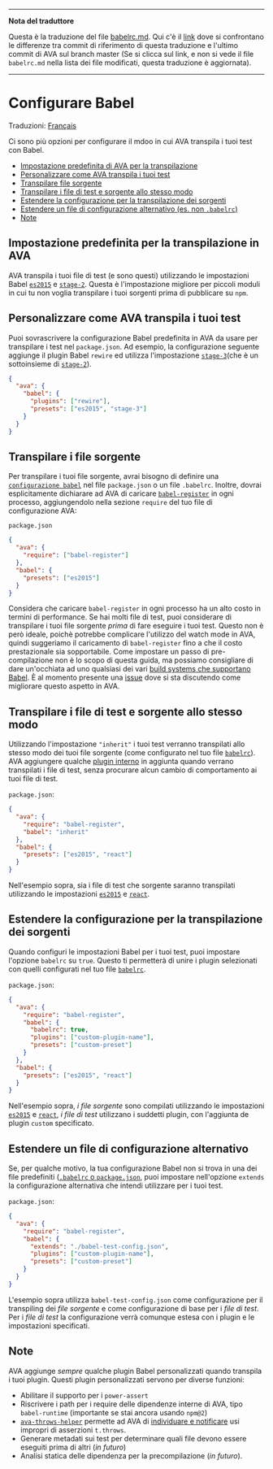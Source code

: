 ___
**Nota del traduttore**

Questa è la traduzione del file [babelrc.md](https://github.com/sindresorhus/ava/blob/master/docs/recipes/babelrc.md). Qui c'è il [link](https://github.com/sindresorhus/ava/compare/3201b1b4ff80ff75f0e1c288ca7da22f92c9b814...master#diff-0730bb7c2e8f9ea2438b52e419dd86c9) dove si confrontano le differenze tra commit di riferimento di questa traduzione e l'ultimo commit di AVA sul branch master (Se si clicca sul link, e non si vede il file `babelrc.md` nella lista dei file modificati, questa traduzione è aggiornata).
___
# Configurare Babel

Traduzioni: [Français](https://github.com/sindresorhus/ava-docs/blob/master/fr_FR/docs/recipes/babelrc.md)

Ci sono più opzioni per configurare il mdoo in cui AVA transpila i tuoi test con Babel.

 - [Impostazione predefinita di AVA per la transpilazione](#impostazione-predefinita-per-la-transpilazione-in-ava)
 - [Personalizzare come AVA transpila i tuoi test](personalizzare-come-ava-transpila-i-tuoi-test)
 - [Transpilare file sorgente](#transpilare-file-sorgente)
 - [Transpilare i file di test e sorgente allo stesso modo](#transpilare-file-di-test-e-sorgenti-allo-stesso-modo)
 - [Estendere la configurazione per la transpilazione dei sorgenti](#extendere-la-configurazione-per-la-traspilazione-dei-sorgenti)
 - [Estendere un file di configurazione alternativo (es. non `.babelrc`)](#estendere-un-file-di-configurazione-alternativo)
 - [Note](#note)

## Impostazione predefinita per la transpilazione in AVA

AVA transpila i tuoi file di test (e sono questi) utilizzando le impostazioni Babel  [`es2015`](http://babeljs.io/docs/plugins/preset-es2015/) e [`stage-2`](http://babeljs.io/docs/plugins/preset-stage-2/). Questa è l'impostazione migliore per piccoli moduli in cui tu non voglia transpilare i tuoi sorgenti prima di pubblicare su `npm`.

## Personalizzare come AVA transpila i tuoi test

Puoi sovrascrivere la configurazione Babel predefinita in AVA da usare per transpilare i test nel `package.json`. Ad esempio, la configurazione seguente aggiunge il plugin Babel `rewire` ed utilizza l'impostazione [`stage-3`](http://babeljs.io/docs/plugins/preset-stage-3/)(che è un sottoinsieme di [`stage-2`](http://babeljs.io/docs/plugins/preset-stage-2/)).

```json
{
  "ava": {
    "babel": {
      "plugins": ["rewire"],
      "presets": ["es2015", "stage-3"]
    }
  }
}
```

## Transpilare i file sorgente

Per transpilare i tuoi file sorgente, avrai bisogno di definire una [`configurazione babel`](http://babeljs.io/docs/usage/babelrc/) nel file `package.json` o un file `.babelrc`. Inoltre, dovrai esplicitamente dichiarare ad AVA di caricare [`babel-register`](http://babeljs.io/docs/usage/require/) in ogni processo, aggiungendolo nella sezione `require` del tuo file di configurazione AVA:

`package.json`

```json
{
  "ava": {
    "require": ["babel-register"]
  },
  "babel": {
    "presets": ["es2015"]
  }
}
```

Considera che caricare `babel-register` in ogni processo ha un alto costo in termini di performance. Se hai molti file di test, puoi considerare di transpilare i tuoi file sorgente *prima* di fare eseguire i tuoi test. Questo non è però ideale, poichè potrebbe complicare l'utilizzo del watch mode in AVA, quindi suggeriamo il caricamento di `babel-register` fino a che il costo prestazionale sia sopportabile. Come impostare un passo di pre-compilazione non è lo scopo di questa guida, ma possiamo consigliare di dare un'occhiata ad uno qualsiasi dei vari [build systems che supportano Babel](http://babeljs.io/docs/setup/). È al momento presente una [issue](https://github.com/sindresorhus/ava/issues/577) dove si sta discutendo come migliorare questo aspetto in AVA.

## Transpilare i file di test e sorgente allo stesso modo

Utilizzando l'impostazione `"inherit"` i tuoi test verranno transpilati allo stesso modo dei tuoi file sorgente (come configurato nel tuo file [`babelrc`](http://babeljs.io/docs/usage/babelrc/)). AVA aggiungere qualche [plugin interno](#note) in aggiunta quando verrano transpilati i file di test, senza procurare alcun cambio di comportamento ai tuoi file di test.

`package.json`:

```json
{
  "ava": {
    "require": "babel-register",
    "babel": "inherit"
  },
  "babel": {
    "presets": ["es2015", "react"]
  }
}
```

Nell'esempio sopra, sia i file di test che sorgente saranno transpilati utilizzando le impostazioni [`es2015`](http://babeljs.io/docs/plugins/preset-es2015/) e [`react`](http://babeljs.io/docs/plugins/preset-react/).

## Estendere la configurazione per la transpilazione dei sorgenti

Quando configuri le impostazioni Babel per i tuoi test, puoi impostare l'opzione `babelrc` su `true`. Questo ti permetterà di unire i plugin selezionati con quelli configurati nel tuo file [`babelrc`](http://babeljs.io/docs/usage/babelrc/).

`package.json`:

```json
{
  "ava": {
    "require": "babel-register",
    "babel": {
      "babelrc": true,
      "plugins": ["custom-plugin-name"],
      "presets": ["custom-preset"]
    }
  },
  "babel": {
    "presets": ["es2015", "react"]
  }
}
```

Nell'esempio sopra, *i file sorgente* sono compilati utilizzando le impostazioni [`es2015`](http://babeljs.io/docs/plugins/preset-es2015/) e [`react`](http://babeljs.io/docs/plugins/preset-react/), *i file di test* utilizzano i suddetti plugin, con l'aggiunta de plugin `custom` specificato.

## Estendere un file di configurazione alternativo

Se, per qualche motivo, la tua configurazione Babel non si trova in una dei file predefiniti ([`.babelrc` o `package.json`](http://babeljs.io/docs/usage/babelrc/), puoi impostare nell'opzione `extends` la configurazione alternativa che intendi utilizzare per i tuoi test.

`package.json`:

```json
{
  "ava": {
    "require": "babel-register",
    "babel": {
      "extends": "./babel-test-config.json",
      "plugins": ["custom-plugin-name"],
      "presets": ["custom-preset"]
    }
  }
}
```

L'esempio sopra utilizza `babel-test-config.json` come configurazione per il transpiling dei *file sorgente* e come configurazione di base per i *file di test*. Per i *file di test* la configurazione verrà comunque estesa con i plugin e le impostazioni specificati.

## Note

AVA aggiunge *sempre* qualche plugin Babel personalizzati quando transpila i tuoi plugin. Questi plugin personalizzati servono per diverse funzioni:

* Abilitare il supporto per i `power-assert`
* Riscrivere i path per i require delle dipendenze interne di AVA, tipo `babel-runtime` (importante se stai ancora usando `npm@2`)
* [`ava-throws-helper`](https://github.com/jamestalmage/babel-plugin-ava-throws-helper) permette ad AVA di [individuare e notificare](https://github.com/sindresorhus/ava/pull/742) usi impropri di asserzioni `t.throws`.
* Generare metadati sui test per determinare quali file devono essere eseguiti prima di altri (*in futuro*)
* Analisi statica delle dipendenza per la precompilazione (*in futuro*).
